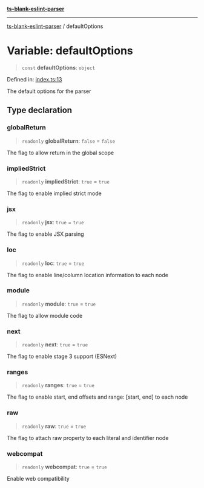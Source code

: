 [**ts-blank-eslint-parser**](../README.md)

***

[ts-blank-eslint-parser](../README.md) / defaultOptions

# Variable: defaultOptions

> `const` **defaultOptions**: `object`

Defined in: [index.ts:13](https://github.com/Rel1cx/ts-blank-eslint-parser/blob/3f8f943ef8e7511c2bdab4b9e4d6b571ae849175/src/index.ts#L13)

The default options for the parser

## Type declaration

### globalReturn

> `readonly` **globalReturn**: `false` = `false`

The flag to allow return in the global scope

### impliedStrict

> `readonly` **impliedStrict**: `true` = `true`

The flag to enable implied strict mode

### jsx

> `readonly` **jsx**: `true` = `true`

The flag to enable JSX parsing

### loc

> `readonly` **loc**: `true` = `true`

The flag to enable line/column location information to each node

### module

> `readonly` **module**: `true` = `true`

The flag to allow module code

### next

> `readonly` **next**: `true` = `true`

The flag to enable stage 3 support (ESNext)

### ranges

> `readonly` **ranges**: `true` = `true`

The flag to enable start, end offsets and range: [start, end] to each node

### raw

> `readonly` **raw**: `true` = `true`

The flag to attach raw property to each literal and identifier node

### webcompat

> `readonly` **webcompat**: `true` = `true`

Enable web compatibility
